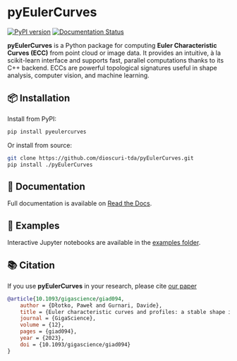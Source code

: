 # pyEulerCurves
[![PyPI version](https://img.shields.io/pypi/v/pyEulerCurves.svg?color=blue)](https://pypi.org/project/pyEulerCurves)
[![Documentation Status](https://readthedocs.org/projects/pyeulercurves/badge/?version=latest)](https://pyeulercurves.readthedocs.io/en/latest/?badge=latest)

**pyEulerCurves** is a Python package for computing **Euler Characteristic Curves (ECC)** from point cloud or image data. It provides an intuitive, à la scikit-learn interface and supports fast, parallel computations thanks to its C++ backend. ECCs are powerful topological signatures useful in shape analysis, computer vision, and machine learning.


## 📦 Installation

Install from PyPI:

```bash
pip install pyeulercurves
````

Or install from source:

```bash
git clone https://github.com/dioscuri-tda/pyEulerCurves.git
pip install ./pyEulerCurves
```

## 📘 Documentation

Full documentation is available on [Read the Docs](https://pyeulercurves.readthedocs.io).


## 🧪 Examples

Interactive Jupyter notebooks are available in the [examples folder]([https://github.com/dioscuri-tda/pyEulerCurves](https://github.com/dioscuri-tda/pyEulerCurves/tree/master/docs/source/examples)).



## 📚 Citation

If you use **pyEulerCurves** in your research, please cite  [our paper](https://doi.org/10.1093/gigascience/giad094)

```bibtex
@article{10.1093/gigascience/giad094,
    author = {Dłotko, Paweł and Gurnari, Davide},
    title = {Euler characteristic curves and profiles: a stable shape invariant for big data problems},
    journal = {GigaScience},
    volume = {12},
    pages = {giad094},
    year = {2023},
    doi = {10.1093/gigascience/giad094}
}
```
